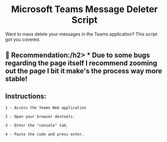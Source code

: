 <h1 id="title" align="center">Microsoft Teams Message Deleter Script</h1>

<p id="description">Want to mass delete your messages in the Teams application? This script got you covered.</p>

<h2>🧐 Recommendation:/h2>
*   Due to some bugs regarding the page itself I recommend zooming out the page I bit it make's the process way more stable!

<h2>Instructions: </h2>

```
1 - Access the Teams Web application  
```

```
2 - Open your browser devtools.
```

```
3 - Enter the "console" tab.
```

```
4 - Paste the code and press enter.
```



```
